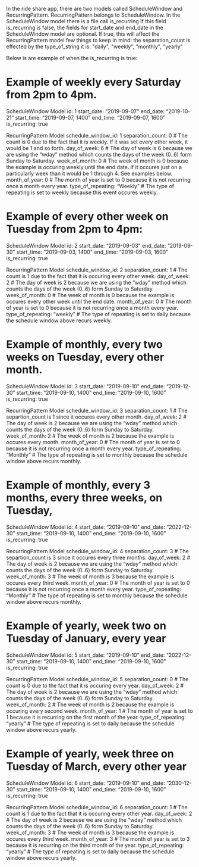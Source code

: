 In the ride share app, there are two models called ScheduleWindow and RecurringPattern.
RecurringPattern belongs to ScheduleWindow.
In the ScheduleWindow model there is a file call is_recurring
If this field is_recurring is false, the fields for start_date and end_date in the ScheduleWindow model are optional.
If true, this will affect the RecurringPattern model few things to keep in mind:
the separation_count is effected by the type_of_string it is: "daily", "weekly", "monthly", "yearly"


Below is are example of when the is_recurring is true:


# Example of weekly every Saturday from 2pm to 4pm.

ScheduleWindow Model
id: 1
start_date: “2019-09-07"
end_date: “2019-10-21”
start_time: “2019-09-07, 1400"
end_time: “2019-09-07, 1600”
is_recurring: true


RecurringPattern Model
schedule_window_id: 1
separation_count: 0  # The count is 0 due to the fact that it is weekly. If it was set every other week, it would be 1 and so forth.
day_of_week: 6 # The day of week is 6 because we are using the “wday” method which counts the days of the week (0..6) form Sunday to Saturday.
week_of_month: 0 # The week of month is 0 because the example is occuring weekly until the end date. if it occures just on a particularly week than it would be 1 through 4. See examples below.
month_of_year: 0  # The month of year is set to 0 because it is not recurring once a month every year.
type_of_repeating: “Weekly” # The type of repeating is set to weekly because this event occures weekly. 

# Example of every other week on Tuesday from 2pm to 4pm:

ScheduleWindow Model
id: 2
start_date: “2019-09-03"
end_date: “2019-09-30”
start_time: “2019-09-03, 1400"
end_time: “2019-09-03, 1600”
is_recurring: true

RecurringPattern Model
schedule_window_id: 2
separation_count: 1  # The count is 1 due to the fact that it is occuring every other week.
day_of_week: 2 # The day of week is 2 because we are using the “wday” method which counts the days of the week (0..6) form Sunday to Saturday.
week_of_month: 0 # The week of month is 0 because the example is occures every other week until the end date.
month_of_year: 0  # The month of year is set to 0 because it is not recurring once a month every year.
type_of_repeating: “weekly” # The type of repeating is set to daily because the schedule window above recurs weekly. 



# Example of monthly, every two weeks on Tuesday, every other month.

ScheduleWindow Model
id: 3
start_date: “2019-09-10"
end_date: “2019-12-30”
start_time: “2019-09-10, 1400"
end_time: “2019-09-10, 1600”
is_recurring: true

RecurringPattern Model
schedule_window_id: 3
separation_count: 1  # The separtion_count is 1 since it occures every other month.
day_of_week: 2 # The day of week is 2 because we are using the “wday” method which counts the days of the week (0..6) form Sunday to Saturday.
week_of_month: 2 # The week of month is 2 because the example is occures every month.
month_of_year: 0  # The month of year is set to 0 because it is not recurring once a month every year.
type_of_repeating: “Monthly” # The type of repeating is set to monthly because the schedule window above recurs monthly. 

# Example of monthly, every 3 months, every three weeks, on Tuesday,

ScheduleWindow Model
id: 4
start_date: “2019-09-10"
end_date: “2022-12-30”
start_time: “2019-09-10, 1400"
end_time: “2019-09-10, 1600”
is_recurring: true

RecurringPattern Model
schedule_window_id: 4
separation_count: 3  # The separtion_count is 3 since it occures every three months.
day_of_week: 2 # The day of week is 2 because we are using the “wday” method which counts the days of the week (0..6) form Sunday to Saturday.
week_of_month: 3 # The week of month is 3 because the example is occures every third week.
month_of_year: 0  # The month of year is set to 0 because it is not recurring once a month every year.
type_of_repeating: “Monthly” # The type of repeating is set to monthly because the schedule window above recurs monthly. 

# Example of yearly, week two on Tuesday of January, every year

ScheduleWindow Model
id: 5
start_date: “2019-09-10"
end_date: “2022-12-30”
start_time: “2019-09-10, 1400"
end_time: “2019-09-10, 1600”
is_recurring: true

RecurringPattern Model
schedule_window_id: 5
separation_count: 0  # The count is 0 due to the fact that it is occuring every year.
day_of_week: 2 # The day of week is 2 because we are using the “wday” method which counts the days of the week (0..6) form Sunday to Saturday.
week_of_month: 2 # The week of month is 2 because the example is occuring every second week.
month_of_year: 1  # The month of year is set to 1 because it is recurring on the first month of the year.
type_of_repeating: “yearly” # The type of repeating is set to daily because the schedule window above recurs yearly. 

# Example of yearly, week three on Tuesday of March, every other year

ScheduleWindow Model
id: 6
start_date: “2019-09-10"
end_date: “2030-12-30”
start_time: “2019-09-10, 1400"
end_time: “2019-09-10, 1600”
is_recurring: true

RecurringPattern Model
schedule_window_id: 6
separation_count: 1  # The count is 1 due to the fact that it is occuring every other year.
day_of_week: 2 # The day of week is 2 because we are using the “wday” method which counts the days of the week (0..6) form Sunday to Saturday.
week_of_month: 3 # The week of month is 3 because the example is occures every third week.
month_of_year: 3  # The month of year is set to 3 because it is recurring on the third month of the year.
type_of_repeating: “yearly” # The type of repeating is set to daily because the schedule window above recurs yearly. 